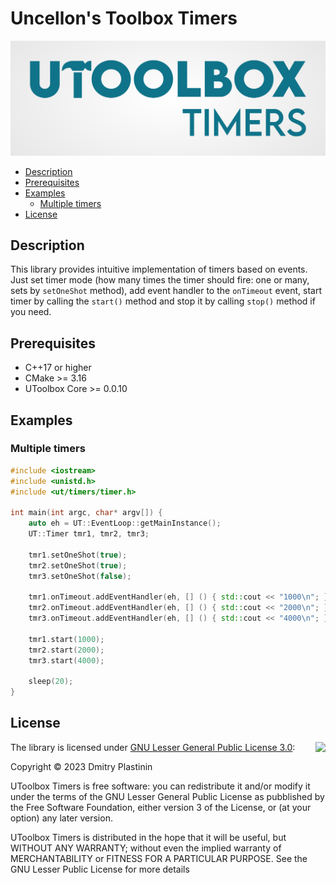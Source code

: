 # Uncellon's Toolbox Timers

![UToolbox Logo](logo.png)

- [Description](#description)
- [Prerequisites](#prerequisites)
- [Examples](#examples)
    - [Multiple timers](#multiple-timers)
- [License](#license)

## Description

This library provides intuitive implementation of timers based on events. Just set timer mode (how many times the timer should fire: one or many, sets by `setOneShot` method), add event handler to the `onTimeout` event, start timer by calling the `start()` method and stop it by calling `stop()` method if you need.

## Prerequisites

- C++17 or higher
- CMake >= 3.16
- UToolbox Core >= 0.0.10

## Examples

### Multiple timers

```cpp
#include <iostream>
#include <unistd.h>
#include <ut/timers/timer.h>

int main(int argc, char* argv[]) {
    auto eh = UT::EventLoop::getMainInstance();
    UT::Timer tmr1, tmr2, tmr3;

    tmr1.setOneShot(true);
    tmr2.setOneShot(true);
    tmr3.setOneShot(false);

    tmr1.onTimeout.addEventHandler(eh, [] () { std::cout << "1000\n"; });
    tmr2.onTimeout.addEventHandler(eh, [] () { std::cout << "2000\n"; });
    tmr3.onTimeout.addEventHandler(eh, [] () { std::cout << "4000\n"; });

    tmr1.start(1000);
    tmr2.start(2000);
    tmr3.start(4000);

    sleep(20);
}
```
## License

<img align="right" src="https://www.gnu.org/graphics/lgplv3-with-text-154x68.png">

The library is licensed under [GNU Lesser General Public License 3.0](https://www.gnu.org/licenses/lgpl-3.0.txt):

Copyright © 2023 Dmitry Plastinin

UToolbox Timers is free software: you can redistribute it and/or modify it under the terms of the GNU Lesser General Public License as pubblished by the Free Software Foundation, either version 3 of the License, or (at your option) any later version.

UToolbox Timers is distributed in the hope that it will be useful, but WITHOUT ANY WARRANTY; without even the implied warranty of MERCHANTABILITY or FITNESS FOR A PARTICULAR PURPOSE. See the GNU Lesser Public License for more details